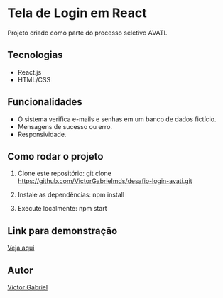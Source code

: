 # Tela de Login em React

Projeto criado como parte do processo seletivo AVATI.

## Tecnologias
- React.js
- HTML/CSS

## Funcionalidades
- O sistema verifica e-mails e senhas em um banco de dados fictício. 
- Mensagens de sucesso ou erro.
- Responsividade.

## Como rodar o projeto
1. Clone este repositório:
   git clone https://github.com/VictorGabrielmds/desafio-login-avati.git

2. Instale as dependências:
   npm install

3. Execute localmente:
   npm start

## Link para demonstração
[Veja aqui](https://VictorGabrielmds.github.io/desafio-login-avati)

## Autor
[Victor Gabriel](https://github.com/VictorGabrielmds)
